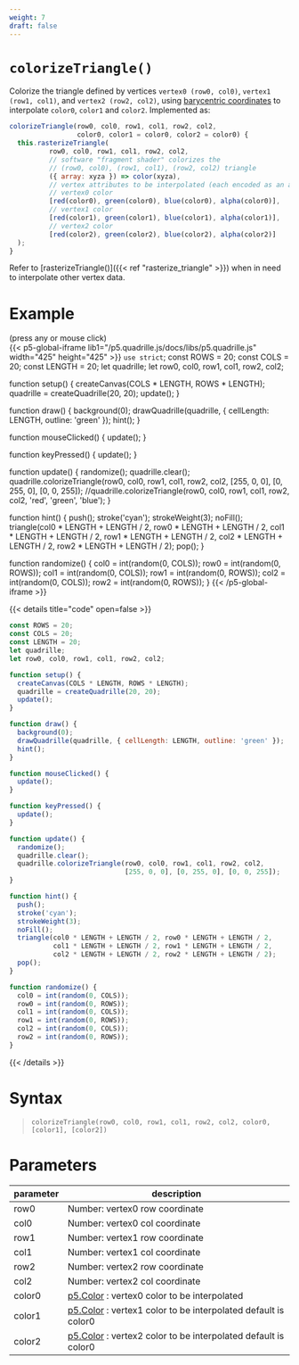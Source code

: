 ```yaml
---
weight: 7
draft: false
---
```


# `colorizeTriangle()`

Colorize the triangle defined by vertices `vertex0 (row0, col0)`, `vertex1 (row1, col1)`, and `vertex2 (row2, col2)`, using [barycentric coordinates](https://fgiesen.wordpress.com/2013/02/06/the-barycentric-conspirac/) to interpolate `color0`, `color1` and `color2`. Implemented as:

```js
colorizeTriangle(row0, col0, row1, col1, row2, col2,
                 color0, color1 = color0, color2 = color0) {
  this.rasterizeTriangle(
          row0, col0, row1, col1, row2, col2,
          // software "fragment shader" colorizes the
          // (row0, col0), (row1, col1), (row2, col2) triangle
          ({ array: xyza }) => color(xyza),
          // vertex attributes to be interpolated (each encoded as an array):
          // vertex0 color
          [red(color0), green(color0), blue(color0), alpha(color0)],
          // vertex1 color
          [red(color1), green(color1), blue(color1), alpha(color1)],
          // vertex2 color
          [red(color2), green(color2), blue(color2), alpha(color2)] 
  );
}
```
 
Refer to [rasterizeTriangle()]({{< ref "rasterize_triangle" >}}) when in need to interpolate other vertex data.

# Example

(press any or mouse click)  
{{< p5-global-iframe lib1="/p5.quadrille.js/docs/libs/p5.quadrille.js" width="425" height="425" >}}
`use strict`;
const ROWS = 20;
const COLS = 20;
const LENGTH = 20;
let quadrille;
let row0, col0, row1, col1, row2, col2;

function setup() {
  createCanvas(COLS * LENGTH, ROWS * LENGTH);
  quadrille = createQuadrille(20, 20);
  update();
}

function draw() {
  background(0);
  drawQuadrille(quadrille, { cellLength: LENGTH, outline: 'green' });
  hint();
}

function mouseClicked() {
  update();
}

function keyPressed() {
  update();
}

function update() {
  randomize();
  quadrille.clear();
  quadrille.colorizeTriangle(row0, col0, row1, col1, row2, col2, [255, 0, 0], [0, 255, 0], [0, 0, 255]);
  //quadrille.colorizeTriangle(row0, col0, row1, col1, row2, col2, 'red', 'green', 'blue');
}

function hint() {
  push();
  stroke('cyan');
  strokeWeight(3);
  noFill();
  triangle(col0 * LENGTH + LENGTH / 2, row0 * LENGTH + LENGTH / 2,
           col1 * LENGTH + LENGTH / 2, row1 * LENGTH + LENGTH / 2,
           col2 * LENGTH + LENGTH / 2, row2 * LENGTH + LENGTH / 2);
  pop();
}

function randomize() {
  col0 = int(random(0, COLS));
  row0 = int(random(0, ROWS));
  col1 = int(random(0, COLS));
  row1 = int(random(0, ROWS));
  col2 = int(random(0, COLS));
  row2 = int(random(0, ROWS));
}
{{< /p5-global-iframe >}}

{{< details title="code" open=false >}}
```js
const ROWS = 20;
const COLS = 20;
const LENGTH = 20;
let quadrille;
let row0, col0, row1, col1, row2, col2;

function setup() {
  createCanvas(COLS * LENGTH, ROWS * LENGTH);
  quadrille = createQuadrille(20, 20);
  update();
}

function draw() {
  background(0);
  drawQuadrille(quadrille, { cellLength: LENGTH, outline: 'green' });
  hint();
}

function mouseClicked() {
  update();
}

function keyPressed() {
  update();
}

function update() {
  randomize();
  quadrille.clear();
  quadrille.colorizeTriangle(row0, col0, row1, col1, row2, col2,
                             [255, 0, 0], [0, 255, 0], [0, 0, 255]);
}

function hint() {
  push();
  stroke('cyan');
  strokeWeight(3);
  noFill();
  triangle(col0 * LENGTH + LENGTH / 2, row0 * LENGTH + LENGTH / 2,
           col1 * LENGTH + LENGTH / 2, row1 * LENGTH + LENGTH / 2,
           col2 * LENGTH + LENGTH / 2, row2 * LENGTH + LENGTH / 2);
  pop();
}

function randomize() {
  col0 = int(random(0, COLS));
  row0 = int(random(0, ROWS));
  col1 = int(random(0, COLS));
  row1 = int(random(0, ROWS));
  col2 = int(random(0, COLS));
  row2 = int(random(0, ROWS));
}
```
{{< /details >}}

# Syntax

> `colorizeTriangle(row0, col0, row1, col1, row2, col2, color0, [color1], [color2])`

# Parameters

| parameter | description                                                                                            |
|-----------|--------------------------------------------------------------------------------------------------------|
| row0      | Number: vertex0 row coordinate                                                                         |
| col0      | Number: vertex0 col coordinate                                                                         |
| row1      | Number: vertex1 row coordinate                                                                         |
| col1      | Number: vertex1 col coordinate                                                                         |
| row2      | Number: vertex2 row coordinate                                                                         |
| col2      | Number: vertex2 col coordinate                                                                         |
| color0    | [p5.Color](https://p5js.org/reference/#/p5.Color) : vertex0 color to be interpolated                   |
| color1    | [p5.Color](https://p5js.org/reference/#/p5.Color) : vertex1 color to be interpolated default is color0 |
| color2    | [p5.Color](https://p5js.org/reference/#/p5.Color) : vertex2 color to be interpolated default is color0 |